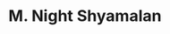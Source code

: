 ---
pid: LLG195
title: M. Night Shyamalan
location_transcription: Dilworth Plaza
zipcode: '19118'
outside_phl: 
neighborhood: Chestnut Hill
age: '17'
age_range: 13-19
instagram: 
image_file_name: LLG_195.jpg
proposal_transcription: |-
  - Mr. Shyamalan

  - Camera

  M. Night Shyamalan
topic: Art,Philadelphia,Pop Culture
topic_summary: 0, 0, 0
type: Sculpture Statue
keywords_other: what a twist, m night shyamalan, philly raised
credit: James Nalle
image_labels: 
twitter: 
facebook: 
permalink: "/monuments/llg195/"
layout: item-page
---